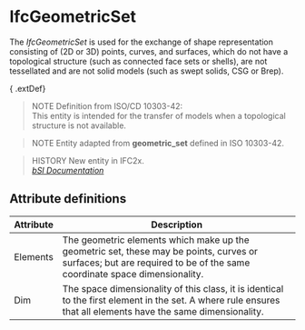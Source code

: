 IfcGeometricSet
===============
The _IfcGeometricSet_ is used for the exchange of shape representation
consisting of (2D or 3D) points, curves, and surfaces, which do not have a
topological structure (such as connected face sets or shells), are not
tessellated and are not solid models (such as swept solids, CSG or Brep).  
  
{ .extDef}  
> NOTE  Definition from ISO/CD 10303-42:  
> This entity is intended for the transfer of models when a topological
> structure is not available.  
  
> NOTE  Entity adapted from **geometric_set** defined in ISO 10303-42.  
  
> HISTORY  New entity in IFC2x.  
[ _bSI
Documentation_](https://standards.buildingsmart.org/IFC/DEV/IFC4_2/FINAL/HTML/schema/ifcgeometricmodelresource/lexical/ifcgeometricset.htm)


Attribute definitions
---------------------
| Attribute   | Description                                                                                                                                                          |
|-------------|----------------------------------------------------------------------------------------------------------------------------------------------------------------------|
| Elements    | The geometric elements which make up the geometric set, these may be points, curves or surfaces; but are required to be of the same coordinate space dimensionality. |
| Dim         | The space dimensionality of this class, it is identical to the first element in the set. A where rule ensures that all elements have the same dimensionality.        |

